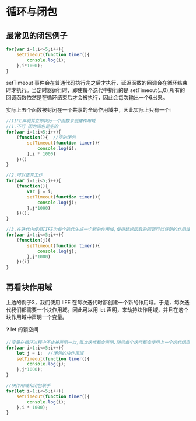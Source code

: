 # 循环与闭包

## 最常见的闭包例子

```javascript
for(var i=1;i<=5;i++){
    setTimeout(function timer(){
        console.log(i);
    },i*1000);
}
```

setTimeout 事件会在普通代码执行完之后才执行，延迟函数的回调会在循环结束时才执行。当定时器运行时，即使每个迭代中执行的是 setTimeout(..,0),所有的回调函数依然是在循环结束后才会被执行，因此会每次输出一个6出来。

实际上五个函数被封闭在一个共享的全局作用域中，因此实际上只有一个i



```javascript
//IIFE声明并立即执行一个函数来创建作用域  
//1.不行 因为闭包是空的
for(var i=1;i<5;i++){
    (function(){  //空的闭包
        setTimeout(function timer(){
            console.log(i);
        },i * 1000) 
    })()
}

//2.可以正常工作
for(var i=1;i<5;i++){
    (function(){
        var j = i;
        setTimeout(function timer(){
            console.log(j);
        },j*1000)
    })();
}

//3.在迭代内使用IIFE为每个迭代生成一个新的作用域,使得延迟函数的回调可以将新的作用域封闭在每个迭代内部,每个迭代中都会含有一个具有正确值的变量供我们访问
for(var i=1;i<=5;i++){
    (function(j){
        setTimeout(function timer(){
            console.log(j);
        },j*1000)
    })(i)
}
```



## 再看块作用域

上边的例子3，我们使用 IIFE 在每次迭代时都创建一个新的作用域。于是，每次迭代我们都需要一个块作用域。因此可以用 let 声明，来劫持块作用域，并且在这个块作用域中声明一个变量。

:question: let 的锁空间

```javascript
//变量在循环过程中不止被声明一次,每次迭代都会声明.随后每个迭代都会使用上一个迭代结束时的值来初始化这个变量
for(var i=1;i<=5;i++){
    let j = i;  //闭包的块作用域
    setTimeout(function timer(){
        console.log(j);
    },j*1000);
}

//块作用域和闭包联手
for(let i=1;i<=5;i++){
    setTimeout(function timer(){
        console.log(i);
    },i * 1000);
}
```























